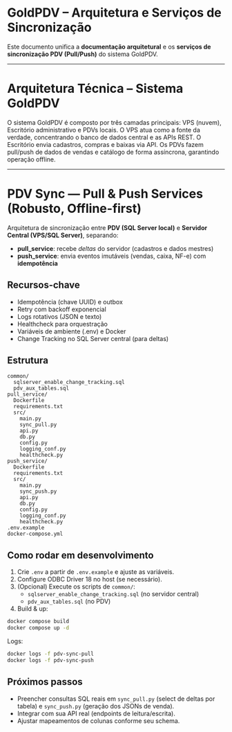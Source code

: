 # GoldPDV – Arquitetura e Serviços de Sincronização

Este documento unifica a **documentação arquitetural** e os **serviços de sincronização PDV (Pull/Push)** do sistema GoldPDV.

---

# Arquitetura Técnica – Sistema GoldPDV

O sistema GoldPDV é composto por três camadas principais: VPS (nuvem), Escritório administrativo e PDVs locais. 
O VPS atua como a fonte da verdade, concentrando o banco de dados central e as APIs REST. 
O Escritório envia cadastros, compras e baixas via API. 
Os PDVs fazem pull/push de dados de vendas e catálogo de forma assíncrona, garantindo operação offline.


---

# PDV Sync — Pull & Push Services (Robusto, Offline-first)

Arquitetura de sincronização entre **PDV (SQL Server local)** e **Servidor Central (VPS/SQL Server)**, separando:
- **pull_service**: recebe *deltas* do servidor (cadastros e dados mestres)
- **push_service**: envia eventos imutáveis (vendas, caixa, NF-e) com **idempotência**

## Recursos-chave
- Idempotência (chave UUID) e outbox
- Retry com backoff exponencial
- Logs rotativos (JSON e texto)
- Healthcheck para orquestração
- Variáveis de ambiente (.env) e Docker
- Change Tracking no SQL Server central (para deltas)

## Estrutura
```
common/
  sqlserver_enable_change_tracking.sql
  pdv_aux_tables.sql
pull_service/
  Dockerfile
  requirements.txt
  src/
    main.py
    sync_pull.py
    api.py
    db.py
    config.py
    logging_conf.py
    healthcheck.py
push_service/
  Dockerfile
  requirements.txt
  src/
    main.py
    sync_push.py
    api.py
    db.py
    config.py
    logging_conf.py
    healthcheck.py
.env.example
docker-compose.yml
```

## Como rodar em desenvolvimento
1) Crie `.env` a partir de `.env.example` e ajuste as variáveis.
2) Configure ODBC Driver 18 no host (se necessário).
3) (Opcional) Execute os scripts de `common/`:
   - `sqlserver_enable_change_tracking.sql` (no servidor central)
   - `pdv_aux_tables.sql` (no PDV)
4) Build & up:
```bash
docker compose build
docker compose up -d
```

Logs:
```bash
docker logs -f pdv-sync-pull
docker logs -f pdv-sync-push
```

## Próximos passos
- Preencher consultas SQL reais em `sync_pull.py` (select de deltas por tabela) e `sync_push.py` (geração dos JSONs de venda).
- Integrar com sua API real (endpoints de leitura/escrita).
- Ajustar mapeamentos de colunas conforme seu schema.
